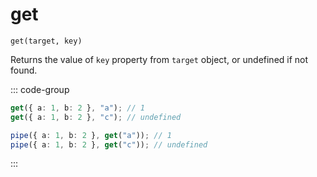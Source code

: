 # get

`get(target, key)`

Returns the value of `key` property from `target` object, or undefined if not found.

::: code-group

```ts [data-first]
get({ a: 1, b: 2 }, "a"); // 1
get({ a: 1, b: 2 }, "c"); // undefined
```

```ts [data-last]
pipe({ a: 1, b: 2 }, get("a")); // 1
pipe({ a: 1, b: 2 }, get("c")); // undefined
```

:::
